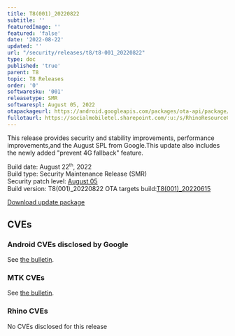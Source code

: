 ```yaml
---
title: T8(001)_20220822
subtitle: ''
featuredImage: ''
featured: 'false'
date: '2022-08-22'
updated: ''
url: "/security/releases/t8/t8-001_20220822"
type: doc
published: 'true'
parent: T8
topic: T8 Releases
order: '0'
softwaresku: '001'
releasetype: SMR
softwarespl: August 05, 2022
otapackageurl: https://android.googleapis.com/packages/ota-api/package/dc5f77d24a7e763e13c4a58e41176b2eeaccae29.zip
fullotaurl: https://socialmobiletel.sharepoint.com/:u:/s/RhinoResourceCentre/EVzBmNwJv-1PqKCzCkAp2q4BG_GPpIRsjD4snWRjeuTTag?e=QWSATa
---
```


This release provides security and stability improvements, performance improvements,and the August SPL from Google.This update also includes the newly added "prevent 4G fallback" feature.

Build date: August 22<sup><small>th</small></sup>, 2022  
Build type: Security Maintenance Release (SMR)  
Security patch level: [August 05](https://source.android.com/security/bulletin/2022-08-01)  
Build version: T8(001)_20220822 
OTA targets build:[T8(001)_20220615](/security/releases/t8/t8-001_20220615)

<i class="far fa-cloud-download-alt"></i> [Download update package](https://android.googleapis.com/packages/ota-api/package/dc5f77d24a7e763e13c4a58e41176b2eeaccae29.zip)

## CVEs
### Android CVEs disclosed by Google

See [the bulletin](https://source.android.com/security/bulletin/2022-08-01).

### MTK CVEs

See [the bulletin](https://source.android.com/docs/security/bulletin/2022-08-01#mediatek-components).

### Rhino CVEs
No CVEs disclosed for this release
